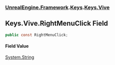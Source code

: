 ### [UnrealEngine.Framework](./UnrealEngine-Framework.md 'UnrealEngine.Framework').[Keys](./Keys.md 'UnrealEngine.Framework.Keys').[Keys.Vive](./Keys-Vive.md 'UnrealEngine.Framework.Keys.Vive')
## Keys.Vive.RightMenuClick Field
  
```csharp
public const RightMenuClick;
```
#### Field Value
[System.String](https://docs.microsoft.com/en-us/dotnet/api/System.String 'System.String')  
